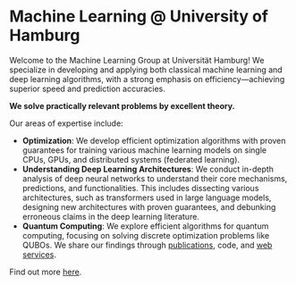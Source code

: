 # Machine Learning @ University of Hamburg

Welcome to the Machine Learning Group at Universität Hamburg! We specialize in developing and applying both classical machine learning and deep learning algorithms, with a strong emphasis on efficiency—achieving superior speed and prediction accuracies.

**We solve practically relevant problems by excellent theory.**

Our areas of expertise include:

- **Optimization**: We develop efficient optimization algorithms with proven guarantees for training various machine learning models on single CPUs, GPUs, and distributed systems (federated learning).
- **Understanding Deep Learning Architectures**: We conduct in-depth analysis of deep neural networks to understand their core mechanisms, predictions, and functionalities. This includes dissecting various architectures, such as transformers used in large language models, designing new architectures with proven guarantees, and debunking erroneous claims in the deep learning literature.
- **Quantum Computing**: We explore efficient algorithms for quantum computing, focusing on solving discrete optimization problems like QUBOs.
We share our findings through [publications](https://www.inf.uni-hamburg.de/en/inst/ab/ml/publications.html), code, and [web services](https://www.inf.uni-hamburg.de/en/inst/ab/ml/projects.html).

Find out more [here](https://www.inf.uni-hamburg.de/en/inst/ab/ml.html).
